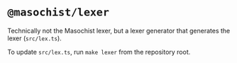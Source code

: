# `@masochist/lexer`

Technically not the Masochist lexer, but a lexer generator that generates the lexer (`src/lex.ts`).

To update `src/lex.ts`, run `make lexer` from the repository root.
